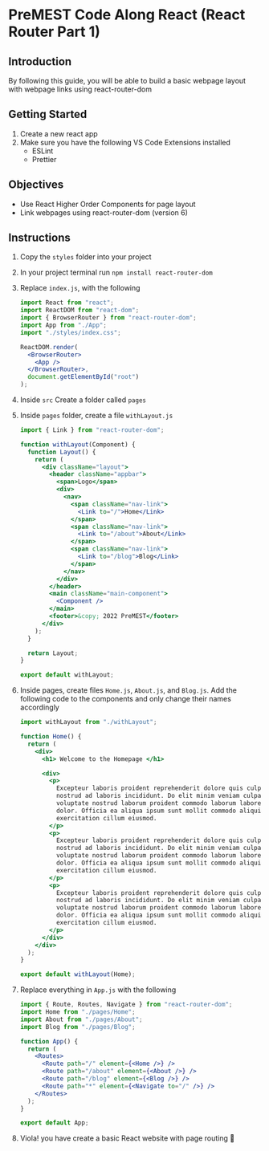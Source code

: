 # PreMEST Code Along React (React Router Part 1)

## Introduction

By following this guide, you will be able to build a basic webpage layout with webpage links using react-router-dom

## Getting Started

1. Create a new react app
2. Make sure you have the following VS Code Extensions installed
   - ESLint
   - Prettier

## Objectives

- Use React Higher Order Components for page layout
- Link webpages using react-router-dom (version 6)

## Instructions

1. Copy the `styles` folder into your project
2. In your project terminal run `npm install react-router-dom`
3. Replace `index.js`, with the following

   ```jsx
   import React from "react";
   import ReactDOM from "react-dom";
   import { BrowserRouter } from "react-router-dom";
   import App from "./App";
   import "./styles/index.css";

   ReactDOM.render(
     <BrowserRouter>
       <App />
     </BrowserRouter>,
     document.getElementById("root")
   );
   ```

4. Inside `src` Create a folder called `pages`
5. Inside `pages` folder, create a file `withLayout.js`

   ```jsx
   import { Link } from "react-router-dom";

   function withLayout(Component) {
     function Layout() {
       return (
         <div className="layout">
           <header className="appbar">
             <span>Logo</span>
             <div>
               <nav>
                 <span className="nav-link">
                   <Link to="/">Home</Link>
                 </span>
                 <span className="nav-link">
                   <Link to="/about">About</Link>
                 </span>
                 <span className="nav-link">
                   <Link to="/blog">Blog</Link>
                 </span>
               </nav>
             </div>
           </header>
           <main className="main-component">
             <Component />
           </main>
           <footer>&copy; 2022 PreMEST</footer>
         </div>
       );
     }

     return Layout;
   }

   export default withLayout;
   ```

6. Inside pages, create files `Home.js`, `About.js`, and `Blog.js`. Add the following code to the components and only change their names accordingly

   ```jsx
   import withLayout from "./withLayout";

   function Home() {
     return (
       <div>
         <h1> Welcome to the Homepage </h1>

         <div>
           <p>
             Excepteur laboris proident reprehenderit dolore quis culpa laboris
             nostrud ad laboris incididunt. Do elit minim veniam culpa minim
             voluptate nostrud laborum proident commodo laborum labore tempor
             dolor. Officia ea aliqua ipsum sunt mollit commodo aliquip pariatur
             exercitation cillum eiusmod.
           </p>
           <p>
             Excepteur laboris proident reprehenderit dolore quis culpa laboris
             nostrud ad laboris incididunt. Do elit minim veniam culpa minim
             voluptate nostrud laborum proident commodo laborum labore tempor
             dolor. Officia ea aliqua ipsum sunt mollit commodo aliquip pariatur
             exercitation cillum eiusmod.
           </p>
           <p>
             Excepteur laboris proident reprehenderit dolore quis culpa laboris
             nostrud ad laboris incididunt. Do elit minim veniam culpa minim
             voluptate nostrud laborum proident commodo laborum labore tempor
             dolor. Officia ea aliqua ipsum sunt mollit commodo aliquip pariatur
             exercitation cillum eiusmod.
           </p>
         </div>
       </div>
     );
   }

   export default withLayout(Home);
   ```

7. Replace everything in `App.js` with the following

   ```jsx
   import { Route, Routes, Navigate } from "react-router-dom";
   import Home from "./pages/Home";
   import About from "./pages/About";
   import Blog from "./pages/Blog";

   function App() {
     return (
       <Routes>
         <Route path="/" element={<Home />} />
         <Route path="/about" element={<About />} />
         <Route path="/blog" element={<Blog />} />
         <Route path="*" element={<Navigate to="/" />} />
       </Routes>
     );
   }

   export default App;
   ```

8. Viola! you have create a basic React website with page routing 🥳
